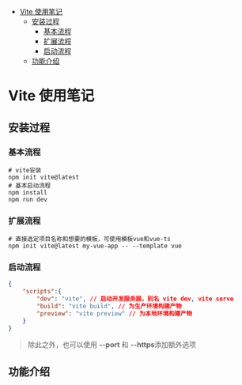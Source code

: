 
<!-- @import "[TOC]" {cmd="toc" depthFrom=1 depthTo=6 orderedList=false} -->

<!-- code_chunk_output -->

- [Vite 使用笔记](#vite-使用笔记)
  - [安装过程](#安装过程)
    - [基本流程](#基本流程)
    - [扩展流程](#扩展流程)
    - [启动流程](#启动流程)
  - [功能介绍](#功能介绍)

<!-- /code_chunk_output -->

# Vite 使用笔记

## 安装过程

### 基本流程

```shell
# vite安装
npm init vite@latest
# 基本启动流程
npm install
npm run dev
```
### 扩展流程
```shell
# 直接选定项目名称和想要的模板，可使用模板vue和vue-ts
npm init vite@latest my-vue-app -- --template vue 
```

### 启动流程
```json
{
    "scripts":{
        "dev": "vite", // 启动开发服务器，别名 vite dev, vite serve
        "build": "vite build", // 为生产环境构建产物
        "preview": "vite preview" // 为本地环境构建产物
    }
}
```
> 除此之外，也可以使用 **--port** 和 **--https**添加额外选项

## 功能介绍

